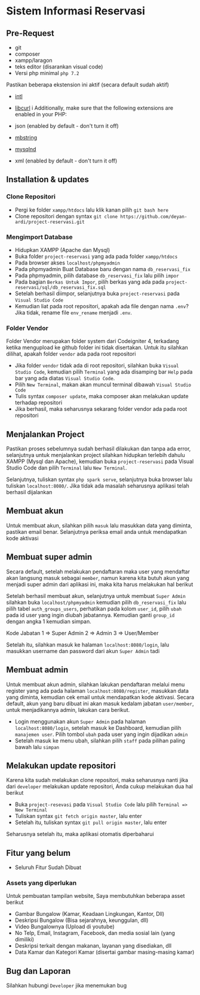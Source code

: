 # Sistem Informasi Reservasi

## Pre-Request
- git
- composer
- xampp/laragon
- teks editor (disarankan visual code)
- Versi php minimal `php 7.2`

Pastikan beberapa ekstension ini aktif (secara default sudah aktif)
- [intl](http://php.net/manual/en/intl.requirements.php)
- [libcurl](http://php.net/manual/en/curl.requirements.php) i
Additionally, make sure that the following extensions are enabled in your PHP:

- json (enabled by default - don't turn it off)
- [mbstring](http://php.net/manual/en/mbstring.installation.php)
- [mysqlnd](http://php.net/manual/en/mysqlnd.install.php)
- xml (enabled by default - don't turn it off)

## Installation & updates

### Clone Repositori
- Pergi ke folder `xampp/htdocs` lalu klik kanan pilih `git bash here`
- Clone repositori dengan syntax `git clone https://github.com/deyan-ardi/project-reservasi.git`

### Mengimport Database
- Hidupkan XAMPP (Apache dan Mysql)
- Buka folder `project-reservasi` yang ada pada folder `xampp/htdocs`
- Pada browser akses `localhost/phpmyadmin`
- Pada phpmyadmin Buat Database baru dengan nama `db_reservasi_fix`
- Pada phpmyadmin, pilih database `db_reservasi_fix` lalu pilih `impor`
- Pada bagian `Berkas Untuk Impor`, pilih berkas yang ada pada `project-reservasi/sql/db_reservasi_fix.sql`
- Setelah berhasil diimpor, selanjutnya buka `project-reservasi` pada `Visual Studio Code`
- Kemudian liat pada root repositori, apakah ada file dengan nama `.env`? Jika tidak, rename file `env_rename` menjadi `.env`. 

### Folder Vendor
Folder Vendor merupakan folder system dari Codeigniter 4, terkadang ketika mengupload ke github folder ini tidak disertakan. Untuk itu silahkan dilihat, apakah folder `vendor` ada pada root repositori
- Jika folder `vendor` tidak ada di root repositori, silahkan buka `Visual Studio Code`, kemudian pilih `Terminal` yang ada disamping bar `Help` pada bar yang ada diatas `Visual Studio Code`.
- Pilih `New Terminal`, makan akan muncul terminal dibawah `Visual Studio Code`
- Tulis syntax `composer update`, maka composer akan melakukan update terhadap repositori
- Jika berhasil, maka seharusnya sekarang folder vendor ada pada root repositori

## Menjalankan Project
Pastikan proses sebelumnya sudah berhasil dilakukan dan tanpa ada error, selanjutnya untuk menjalankan project silahkan hidupkan terlebih dahulu XAMPP (Mysql dan Apache), kemudian buka `project-reservasi` pada Visual Studio Code dan pilih `Terminal` lalu `New Terminal`.

Selanjutnya, tuliskan syntax `php spark serve`, selanjutnya buka browser lalu tuliskan `localhost:8080/`. Jika tidak ada masalah seharusnya aplikasi telah berhasil dijalankan

## Membuat akun
Untuk membuat akun, silahkan pilih `masuk` lalu masukkan data yang diminta, pastikan email benar. Selanjutnya periksa email anda untuk mendapatkan kode aktivasi

## Membuat super admin
Secara default, setelah melakukan pendaftaran maka user yang mendaftar akan langsung masuk sebagai `member`, namun karena kita butuh akun yang menjadi super admin dari aplikasi ini, maka kita harus melakukan hal berikut

Setelah berhasil membuat akun, selanjutnya untuk membuat `Super Admin` silahkan buka `localhost/phpmyadmin` kemudian pilih `db_reservasi_fix` lalu pilih tabel `auth_groups_users`, perhatikan pada kolom `user_id`, pilih `ubah` pada id user yang ingin diubah jabatannya. Kemudian ganti `group_id` dengan angka 1 kemudian simpan.

Kode Jabatan
1 => Super Admin
2 => Admin
3 => User/Member

Setelah itu, silahkan masuk ke halaman `localhost:8080/login`, lalu masukkan username dan password dari akun `Super Admin` tadi

## Membuat admin
Untuk membuat akun admin, silahkan lakukan pendaftaran melalui menu register yang ada pada halaman `localhost:8080/register`, masukkan data yang diminta, kemudian cek email untuk mendapatkan kode aktivasi. Secara default, akun yang baru dibuat ini akan masuk kedalam jabatan `user/member`, untuk menjadikannya admin, lakukan cara berikut.

- Login menggunakan akun `Super Admin` pada halaman `localhost:8080/login`, setelah masuk ke Dashboard, kemudian pilih `manajemen user`. Pilih tombol `ubah` pada user yang ingin dijadikan `admin`
- Setelah masuk ke menu ubah, silahkan pilih `staff` pada pilihan paling bawah lalu `simpan`

## Melakukan update repositori
Karena kita sudah melakukan clone repositori, maka seharusnya nanti jika dari `developer` melakukan update repositori, Anda cukup melakukan dua hal berikut
- Buka `project-resevasi` pada `Visual Studio Code` lalu pilih  `Terminal => New Terminal`
- Tuliskan syntax `git fetch origin master`, lalu enter
- Setelah itu, tuliskan syntax `git pull origin master`, lalu enter

Seharusnya setelah itu, maka aplikasi otomatis diperbaharui

## Fitur yang belum
- Seluruh Fitur Sudah Dibuat

### Assets yang diperlukan
Untuk pembuatan tampilan website, Saya membutuhkan beberapa asset berikut
- Gambar Bungalow (Kamar, Keadaan Lingkungan, Kantor, Dll)
- Deskripsi Bungalow (Bisa sejarahnya, keunggulan, dll)
- Video Bungalownya (Upload di youtube)
- No Telp, Email, Instagram, Facebook, dan media sosial lain (yang dimiliki)
- Deskripsi terkait dengan makanan, layanan yang disediakan, dll
- Data Kamar dan Kategori Kamar (disertai gambar masing-masing kamar)


## Bug dan Laporan
Silahkan hubungi `Developer` jika menemukan bug



